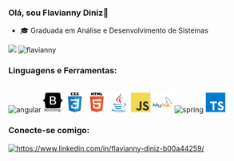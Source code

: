 ### Olá, sou Flavianny Diniz👋

- 🎓 Graduada em Análise e Desenvolvimento de Sistemas

<div>
  <img width="46%" src="https://github-readme-stats.vercel.app/api?username=Flavianny&show_icons=true&include_all_commits=true&theme=tokyonight"/>
  <img width="35%" src="https://github-readme-stats.vercel.app/api/top-langs?username=Flavianny&show_icons=true&locale=en&layout=compact&theme=tokyonight"  alt="flavianny"/> 
</div>

<h3 align="left">Linguagens e Ferramentas:</h3>
<div style="display: inline-block width="100%><br>
  <img src="https://angular.io/assets/images/logos/angular/angular.svg" alt="angular" width="40" height="40"/>
  <img src="https://raw.githubusercontent.com/devicons/devicon/master/icons/bootstrap/bootstrap-plain-wordmark.svg" alt="bootstrap" width="40" height="40"/> 
  <img src="https://raw.githubusercontent.com/devicons/devicon/master/icons/css3/css3-original-wordmark.svg" alt="css3" width="40" height="40"/> 
  <img src="https://raw.githubusercontent.com/devicons/devicon/master/icons/html5/html5-original-wordmark.svg" alt="html5" width="40" height="40"/> 
  <img src="https://raw.githubusercontent.com/devicons/devicon/master/icons/java/java-original.svg" alt="java" width="40" height="40"/>
  <img src="https://raw.githubusercontent.com/devicons/devicon/master/icons/javascript/javascript-original.svg" alt="javascript" width="40" height="40"/>
  <img src="https://raw.githubusercontent.com/devicons/devicon/master/icons/mysql/mysql-original-wordmark.svg" alt="mysql" width="40" height="40"/>
  <img src="https://www.vectorlogo.zone/logos/springio/springio-icon.svg" alt="spring" width="40" height="40"/> 
  <img src="https://raw.githubusercontent.com/devicons/devicon/master/icons/typescript/typescript-original.svg" alt="typescript" width="40" height="40"/>
</div>

<h3 align="left">Conecte-se comigo:</h3>
<div align="left">
  <a href="https://www.linkedin.com/in/flavianny-diniz-b00a44259/" target="blank">
  <img align="center" src="https://img.shields.io/badge/LinkedIn-0077B5?style=for-the-badge&logo=linkedin&logoColor=white"       alt="https://www.linkedin.com/in/flavianny-diniz-b00a44259/"/></a>
</div>
